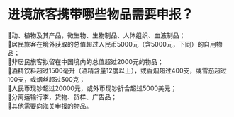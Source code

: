 # 进境旅客携带哪些物品需要申报？  
🔸动、植物及其产品，微生物、生物制品、人体组织、血液制品；  
🔸居民旅客在境外获取的总值超过人民币5000元（含5000元，下同）的自用物品；  
🔸非居民旅客拟留在中国境内的总值超过2000元的物品；  
🔸酒精饮料超过1500毫升（酒精含量12度以上），或香烟超过400支，或雪茄超过100支，或烟丝超过500克；  
🔸人民币现钞超过20000元，或外币现钞折合超过5000美元；  
🔸分离运输行李，货物、货样、广告品；  
🔸其他需要向海关申报的物品。  
